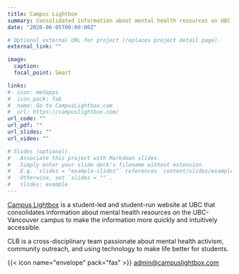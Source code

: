 ```yaml
---
title: Campus Lightbox
summary: Consolidated information about mental health resources on UBC campus.
date: "2020-06-05T00:00:00Z"

# Optional external URL for project (replaces project detail page).
external_link: ""

image:
  caption: 
  focal_point: Smart

links:
#- icon: medapps
#  icon_pack: fab
#  name: Go to CampusLightbox.com
#  url: https://campuslightbox.com/
url_code: ""
url_pdf: ""
url_slides: ""
url_video: ""

# Slides (optional).
#   Associate this project with Markdown slides.
#   Simply enter your slide deck's filename without extension.
#   E.g. `slides = "example-slides"` references `content/slides/example-slides.md`.
#   Otherwise, set `slides = ""`.
#   slides: example
---
```


[Campus Lightbox](https://campuslightbox.com/) is a student-led and student-run website at UBC that consolidates information about mental health resources on the UBC-Vancouver campus to make the information more quickly and intuitively accessible.

CLB is a cross-disciplinary team passionate about mental health activism, community outreach, and using technology to make life better for students.

{{< icon name="envelope" pack="fas" >}} [admin@campuslightbox.com](mailto:admin@campuslightbox.com)
